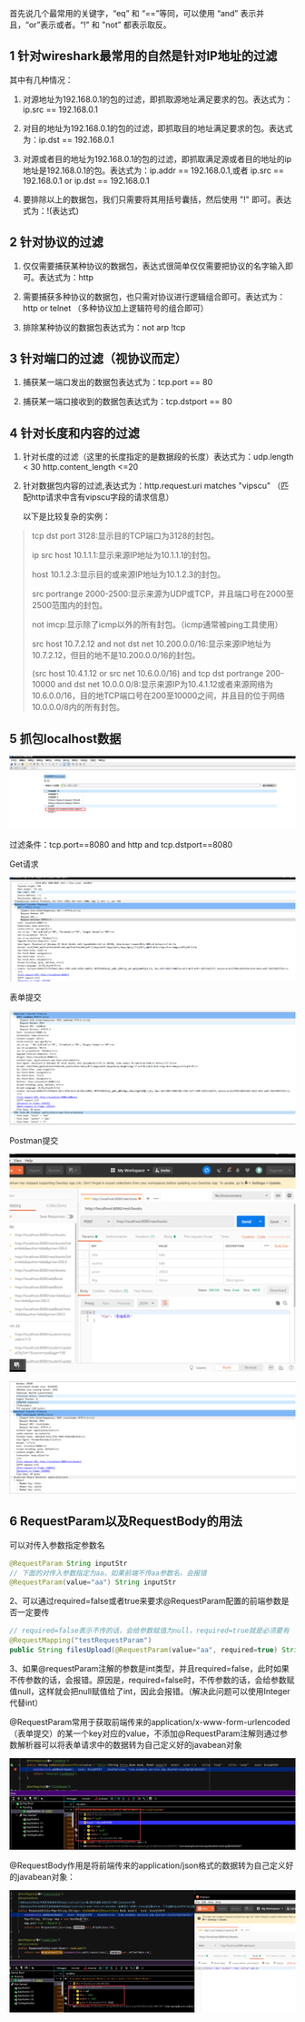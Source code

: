 首先说几个最常用的关键字，“eq” 和 “==”等同，可以使用 “and” 表示并且，“or”表示或者。“!" 和 "not” 都表示取反。

## 1 针对wireshark最常用的自然是针对IP地址的过滤

其中有几种情况：

1. 对源地址为192.168.0.1的包的过滤，即抓取源地址满足要求的包。表达式为：ip.src == 192.168.0.1

2. 对目的地址为192.168.0.1的包的过滤，即抓取目的地址满足要求的包。表达式为：ip.dst == 192.168.0.1

3. 对源或者目的地址为192.168.0.1的包的过滤，即抓取满足源或者目的地址的ip地址是192.168.0.1的包。表达式为：ip.addr == 192.168.0.1,或者 ip.src == 192.168.0.1 or ip.dst == 192.168.0.1

4. 要排除以上的数据包，我们只需要将其用括号囊括，然后使用 "!" 即可。表达式为：!(表达式)

 

## 2 针对协议的过滤

1. 仅仅需要捕获某种协议的数据包，表达式很简单仅仅需要把协议的名字输入即可。表达式为：http

2. 需要捕获多种协议的数据包，也只需对协议进行逻辑组合即可。表达式为：http or telnet （多种协议加上逻辑符号的组合即可）

3. 排除某种协议的数据包表达式为：not arp    !tcp

## 3 针对端口的过滤（视协议而定）

1. 捕获某一端口发出的数据包表达式为：tcp.port == 80

2. 捕获某一端口接收到的数据包表达式为：tcp.dstport == 80

## 4 针对长度和内容的过滤

1. 针对长度的过滤（这里的长度指定的是数据段的长度）表达式为：udp.length < 30  http.content_length <=20

2. 针对数据包内容的过滤,表达式为：http.request.uri matches "vipscu"  （匹配http请求中含有vipscu字段的请求信息）

   以下是比较复杂的实例：

> tcp dst port 3128:显示目的TCP端口为3128的封包。
>
> ip src host 10.1.1.1:显示来源IP地址为10.1.1.1的封包。
>
> host 10.1.2.3:显示目的或来源IP地址为10.1.2.3的封包。
>
> src portrange 2000-2500:显示来源为UDP或TCP，并且端口号在2000至2500范围内的封包。
>
> not imcp:显示除了icmp以外的所有封包。（icmp通常被ping工具使用）
>
> src host 10.7.2.12 and not dst net 10.200.0.0/16:显示来源IP地址为10.7.2.12，但目的地不是10.200.0.0/16的封包。
>
> (src host 10.4.1.12 or src net 10.6.0.0/16) and tcp dst portrange 200-10000 and dst net 10.0.0.0/8:显示来源IP为10.4.1.12或者来源网络为10.6.0.0/16，目的地TCP端口号在200至10000之间，并且目的位于网络10.0.0.0/8内的所有封包。

## 5 抓包localhost数据

![image-20220325231657380](imgs.assets/image-20220325231657380.png)

过滤条件：tcp.port==8080 and http and tcp.dstport==8080

Get请求

![image-20220325230534619](imgs.assets/image-20220325230534619.png)

表单提交

![image-20220325230718162](imgs.assets/image-20220325230718162.png)

Postman提交

![image-20220325231013286](imgs.assets/image-20220325231013286.png)

![image-20220325231002063](imgs.assets/image-20220325231002063.png)

## 6 RequestParam以及RequestBody的用法

可以对传入参数指定参数名

```java
@RequestParam String inputStr  
// 下面的对传入参数指定为aa，如果前端不传aa参数名，会报错  
@RequestParam(value="aa") String inputStr  
```

2、可以通过required=false或者true来要求@RequestParam配置的前端参数是否一定要传 

```java
// required=false表示不传的话，会给参数赋值为null，required=true就是必须要有  
@RequestMapping("testRequestParam")    
public String filesUpload(@RequestParam(value="aa", required=true) String inputStr, HttpServletRequest request) 
```

3、如果@requestParam注解的参数是int类型，并且required=false，此时如果不传参数的话，会报错。原因是，required=false时，不传参数的话，会给参数赋值null，这样就会把null赋值给了int，因此会报错。（解决此问题可以使用Integer代替int）

@RequestParam常用于获取前端传来的application/x-www-form-urlencoded（表单提交）的某一个key对应的value，不添加@RequestParam注解则通过参数解析器可以将表单请求中的数据转为自己定义好的javabean对象

![image-20220325233025938](imgs.assets/image-20220325233025938.png)

@RequestBody作用是将前端传来的application/json格式的数据转为自己定义好的javabean对象：

![image-20220325233236823](imgs.assets/image-20220325233236823.png)